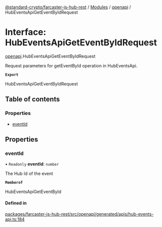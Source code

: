 [@standard-crypto/farcaster-js-hub-rest](../README.md) / [Modules](../modules.md) / [openapi](../modules/openapi.md) / HubEventsApiGetEventByIdRequest

# Interface: HubEventsApiGetEventByIdRequest

[openapi](../modules/openapi.md).HubEventsApiGetEventByIdRequest

Request parameters for getEventById operation in HubEventsApi.

**`Export`**

HubEventsApiGetEventByIdRequest

## Table of contents

### Properties

- [eventId](openapi.HubEventsApiGetEventByIdRequest.md#eventid)

## Properties

### eventId

• `Readonly` **eventId**: `number`

The Hub Id of the event

**`Memberof`**

HubEventsApiGetEventById

#### Defined in

[packages/farcaster-js-hub-rest/src/openapi/generated/apis/hub-events-api.ts:184](https://github.com/standard-crypto/farcaster-js/blob/main/packages/farcaster-js-hub-rest/src/openapi/generated/apis/hub-events-api.ts#L184)
